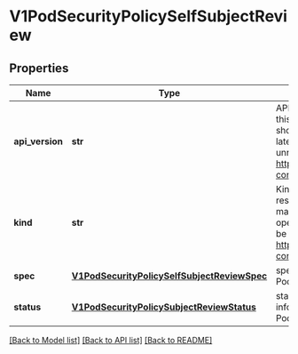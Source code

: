 # V1PodSecurityPolicySelfSubjectReview

## Properties
Name | Type | Description | Notes
------------ | ------------- | ------------- | -------------
**api_version** | **str** | APIVersion defines the versioned schema of this representation of an object. Servers should convert recognized schemas to the latest internal value, and may reject unrecognized values. More info: http://releases.k8s.io/HEAD/docs/devel/api-conventions.md#resources | [optional] 
**kind** | **str** | Kind is a string value representing the REST resource this object represents. Servers may infer this from the endpoint the openshift.client submits requests to. Cannot be updated. In CamelCase. More info: http://releases.k8s.io/HEAD/docs/devel/api-conventions.md#types-kinds | [optional] 
**spec** | [**V1PodSecurityPolicySelfSubjectReviewSpec**](V1PodSecurityPolicySelfSubjectReviewSpec.md) | spec defines specification the PodSecurityPolicySelfSubjectReview. | 
**status** | [**V1PodSecurityPolicySubjectReviewStatus**](V1PodSecurityPolicySubjectReviewStatus.md) | status represents the current information/status for the PodSecurityPolicySelfSubjectReview. | [optional] 

[[Back to Model list]](../README.md#documentation-for-models) [[Back to API list]](../README.md#documentation-for-api-endpoints) [[Back to README]](../README.md)



